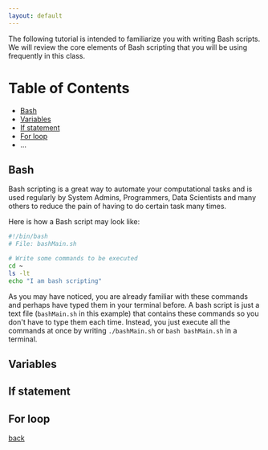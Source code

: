 ```yaml
---
layout: default
---
```


The following tutorial is intended to familiarize you with writing Bash scripts. 
We will review the core elements of Bash scripting that you will be
using frequently in this class.  

# Table of Contents
- [Bash](#bash)
- [Variables](#variable) 
- [If statement](#if-statement)
- [For loop](#for-loop)
- ...

## [](#bash) Bash

Bash scripting is a great way to automate your computational tasks
and is used regularly by System Admins, Programmers, Data Scientists and many others to 
reduce the pain of having to do certain task many times.

Here is how a Bash script may look like:

```bash
#!/bin/bash
# File: bashMain.sh

# Write some commands to be executed
cd ~
ls -lt 
echo "I am bash scripting"

```

As you may have noticed, you are already familiar with these commands and perhaps have typed 
them in your terminal before. A bash script is just a text file (`bashMain.sh` in this example) that contains these commands
so you don't have to type them each time. Instead, you just execute all the commands at once by 
writing `./bashMain.sh` or `bash bashMain.sh` in a terminal.


## [](#variables) Variables

## [](#if-statement) If statement

## [](#for-loop) For loop




[back](./)
